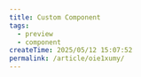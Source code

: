```yaml
---
title: Custom Component
tags:
  - preview
  - component
createTime: 2025/05/12 15:07:52
permalink: /article/oie1xumy/
---
```


<CustomComponent />
